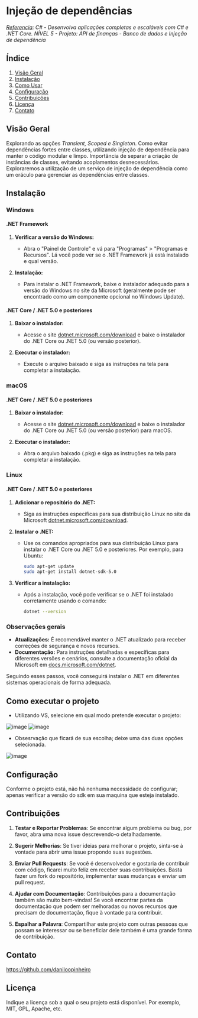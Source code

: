 # Injeção de dependências

*[Referencia](https://app.rocketseat.com.br/classroom/banco-de-dados-e-injecao-de-dependencia): 
C# - Desenvolva aplicações completas e escaláveis com C# e .NET Core.
NÍVEL 5 - Projeto: API de finanças - Banco de dados e Injeção de dependência*

## Índice

1. [Visão Geral](#visão-geral)
2. [Instalação](#instalação)
3. [Como Usar](#Como-executar-o-projeto)
4. [Configuração](#configuração)
5. [Contribuições](#contribuições)
6. [Licença](#licença)
7. [Contato](#contato)

## Visão Geral

Explorando as opções *Transient, Scoped e Singleton*. Como evitar dependências fortes entre classes, utilizando injeção de dependência para manter o código modular e limpo. Importância de separar a criação de instâncias de classes, evitando acoplamentos desnecessários. Exploraremos a utilização de um serviço de injeção de dependência como um oráculo para gerenciar as dependências entre classes.

## Instalação

### Windows

#### .NET Framework

1. **Verificar a versão do Windows:**
   - Abra o "Painel de Controle" e vá para "Programas" > "Programas e Recursos". Lá você pode ver se o .NET Framework já está instalado e qual versão.

2. **Instalação:**
   - Para instalar o .NET Framework, baixe o instalador adequado para a versão do Windows no site da Microsoft (geralmente pode ser encontrado como um componente opcional no Windows Update).

#### .NET Core / .NET 5.0 e posteriores

1. **Baixar o instalador:**
   - Acesse o site [dotnet.microsoft.com/download](https://dotnet.microsoft.com/download) e baixe o instalador do .NET Core ou .NET 5.0 (ou versão posterior).

2. **Executar o instalador:**
   - Execute o arquivo baixado e siga as instruções na tela para completar a instalação.

### macOS

#### .NET Core / .NET 5.0 e posteriores

1. **Baixar o instalador:**
   - Acesse o site [dotnet.microsoft.com/download](https://dotnet.microsoft.com/download) e baixe o instalador do .NET Core ou .NET 5.0 (ou versão posterior) para macOS.

2. **Executar o instalador:**
   - Abra o arquivo baixado (.pkg) e siga as instruções na tela para completar a instalação.

### Linux

#### .NET Core / .NET 5.0 e posteriores

1. **Adicionar o repositório do .NET:**
   - Siga as instruções específicas para sua distribuição Linux no site da Microsoft [dotnet.microsoft.com/download](https://dotnet.microsoft.com/download).

2. **Instalar o .NET:**
   - Use os comandos apropriados para sua distribuição Linux para instalar o .NET Core ou .NET 5.0 e posteriores. Por exemplo, para Ubuntu:
     ```bash
     sudo apt-get update
     sudo apt-get install dotnet-sdk-5.0
     ```

3. **Verificar a instalação:**
   - Após a instalação, você pode verificar se o .NET foi instalado corretamente usando o comando:
     ```bash
     dotnet --version
     ```

### Observações gerais

- **Atualizações:** É recomendável manter o .NET atualizado para receber correções de segurança e novos recursos.
- **Documentação:** Para instruções detalhadas e específicas para diferentes versões e cenários, consulte a documentação oficial da Microsoft em [docs.microsoft.com/dotnet](https://docs.microsoft.com/dotnet).

Seguindo esses passos, você conseguirá instalar o .NET em diferentes sistemas operacionais de forma adequada.

## Como executar o projeto

- Utilizando VS, selecione em qual modo pretende executar o projeto:

![image](https://github.com/daniloopinheiro/journey-csharp-injecao-de-dependencias/assets/64677271/226e1912-bc53-4a7e-bb65-1f30dc937502)
![image](https://github.com/daniloopinheiro/journey-csharp-injecao-de-dependencias/assets/64677271/299c559f-569a-464a-96fb-f14880e6e49c)

- Obsesrvação que ficará de sua escolha; deixe uma das duas opções selecionada.

![image](https://github.com/daniloopinheiro/journey-csharp-injecao-de-dependencias/assets/64677271/5ecbc3b0-e9af-4f3c-a64a-51d1c57b0cce)

## Configuração

Conforme o projeto está, não há nenhuma necessidade de configurar; apenas verificar a versão do sdk em sua maquina que esteja instalado.

## Contribuições

1. **Testar e Reportar Problemas**: Se encontrar algum problema ou bug, por favor, abra uma nova issue descrevendo-o detalhadamente.

2. **Sugerir Melhorias**: Se tiver ideias para melhorar o projeto, sinta-se à vontade para abrir uma issue propondo suas sugestões.

3. **Enviar Pull Requests**: Se você é desenvolvedor e gostaria de contribuir com código, ficarei muito feliz em receber suas contribuições. Basta fazer um fork do repositório, implementar suas mudanças e enviar um pull request.

4. **Ajudar com Documentação**: Contribuições para a documentação também são muito bem-vindas! Se você encontrar partes da documentação que podem ser melhoradas ou novos recursos que precisam de documentação, fique à vontade para contribuir.

5. **Espalhar a Palavra**: Compartilhar este projeto com outras pessoas que possam se interessar ou se beneficiar dele também é uma grande forma de contribuição.

## Contato

https://github.com/daniloopinheiro

## Licença

Indique a licença sob a qual o seu projeto está disponível. Por exemplo, MIT, GPL, Apache, etc.

